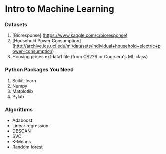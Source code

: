 # Intro to Machine Learning

### Datasets

1) [Bioresponse] (https://www.kaggle.com/c/bioresponse)
2) [Household Power Consumption] (http://archive.ics.uci.edu/ml/datasets/Individual+household+electric+power+consumption)
3) Housing prices ex1data1 file (from CS229 or Coursera's ML class)

### Python Packages You Need

1) Scikit-learn
2) Numpy
3) Matplotlib
4) Pylab

### Algorithms

+ Adaboost
+ Linear regression
+ DBSCAN
+ SVC
+ K-Means
+ Random forest